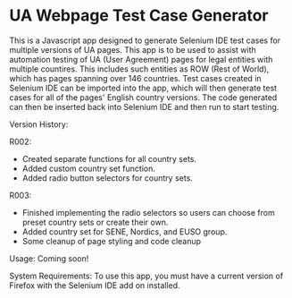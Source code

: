 UA Webpage Test Case Generator
========================

This is a Javascript app designed to generate Selenium IDE test cases for multiple versions of UA pages. This app is to be used to assist with automation testing of UA (User Agreement) pages for legal entities with multiple countires. This includes such entities as ROW (Rest of World), which has pages spanning over 146 countries. Test cases created in Selenium IDE can be imported into the app, which will then generate test cases for all of the pages' English country versions. The code generated can then be inserted back into Selenium IDE and then run to start testing.

Version History:

R002:
- Created separate functions for all country sets.
- Added custom country set function.
- Added radio button selectors for country sets.

R003:
- Finished implementing the radio selectors so users can choose from preset country sets or create their own.
- Added country set for SENE, Nordics, and EUSO group.
- Some cleanup of page styling and code cleanup

Usage:
Coming soon!

System Requirements:
To use this app, you must have a current version of Firefox with the Selenium IDE add on installed.
